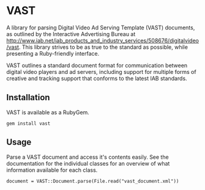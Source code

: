 VAST
=====

A library for parsing Digital Video Ad Serving Template (VAST) documents, as outlined by the Interactive Advertising Bureau at 
http://www.iab.net/iab_products_and_industry_services/508676/digitalvideo/vast. This library strives to be as true to the 
standard as possible, while presenting a Ruby-friendly interface.

VAST outlines a standard document format for communication between digital video players and ad servers, including support for 
multiple forms of creative and tracking support that conforms to the latest IAB standards.

Installation
------------

VAST is available as a RubyGem.  

    gem install vast

Usage
-----

Parse a VAST document and access it's contents easily. See the documentation for the individual classes for an overview of
what information available for each class.

    document = VAST::Document.parse(File.read("vast_document.xml"))
